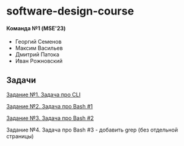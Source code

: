 # software-design-course

#### Команда №1 (MSE'23)
- Георгий Семенов
- Максим Васильев
- Дмитрий Патока
- Иван Рожновский

## Задачи

[Задание №1. Задача про CLI](./hw1-cli/)

[Задание №2. Задача про Bash #1](./hw2-bash1/)

[Задание №3. Задача про Bash #2](./hw3-bash2/)

Задание №4. Задача про Bash #3 - добавить grep (без отдельной страницы)

